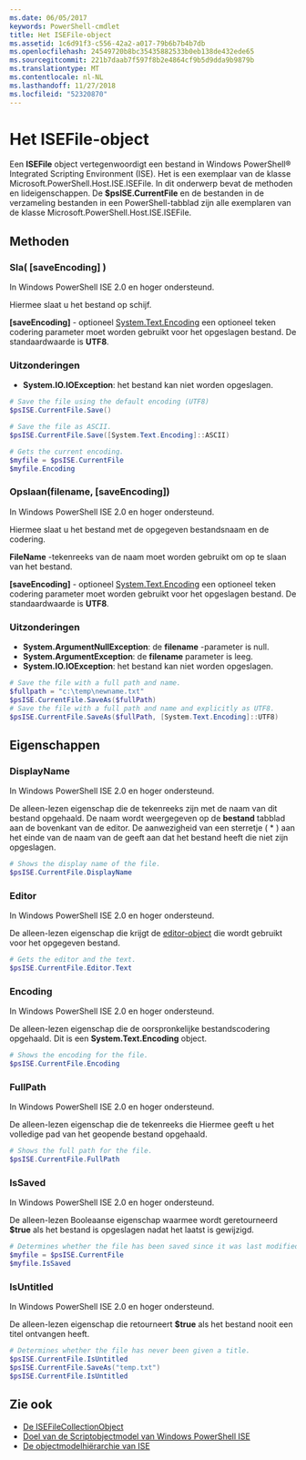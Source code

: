 ```yaml
---
ms.date: 06/05/2017
keywords: PowerShell-cmdlet
title: Het ISEFile-object
ms.assetid: 1c6d91f3-c556-42a2-a017-79b6b7b4b7db
ms.openlocfilehash: 24549720b8bc35435882533b0eb138de432ede65
ms.sourcegitcommit: 221b7daab7f597f8b2e4864cf9b5d9dda9b9879b
ms.translationtype: MT
ms.contentlocale: nl-NL
ms.lasthandoff: 11/27/2018
ms.locfileid: "52320870"
---
```

# <a name="the-isefile-object"></a>Het ISEFile-object

Een **ISEFile** object vertegenwoordigt een bestand in Windows PowerShell® Integrated Scripting Environment (ISE). Het is een exemplaar van de klasse Microsoft.PowerShell.Host.ISE.ISEFile. In dit onderwerp bevat de methoden en lideigenschappen. De **$psISE.CurrentFile** en de bestanden in de verzameling bestanden in een PowerShell-tabblad zijn alle exemplaren van de klasse Microsoft.PowerShell.Host.ISE.ISEFile.

## <a name="methods"></a>Methoden

### <a name="save-saveencoding-"></a>Sla\( \[saveEncoding\] \)

In Windows PowerShell ISE 2.0 en hoger ondersteund.

Hiermee slaat u het bestand op schijf.

**\[saveEncoding\]**  - optioneel [System.Text.Encoding](https://msdn.microsoft.com/library/system.text.encoding.aspx) een optioneel teken codering parameter moet worden gebruikt voor het opgeslagen bestand. De standaardwaarde is **UTF8**.

### <a name="exceptions"></a>Uitzonderingen

- **System.IO.IOException**: het bestand kan niet worden opgeslagen.

```powershell
# Save the file using the default encoding (UTF8)
$psISE.CurrentFile.Save()

# Save the file as ASCII.
$psISE.CurrentFile.Save([System.Text.Encoding]::ASCII)

# Gets the current encoding.
$myfile = $psISE.CurrentFile
$myfile.Encoding
```

### <a name="saveasfilename-saveencoding"></a>Opslaan\(filename, \[saveEncoding\]\)

In Windows PowerShell ISE 2.0 en hoger ondersteund.

Hiermee slaat u het bestand met de opgegeven bestandsnaam en de codering.

**FileName** -tekenreeks van de naam moet worden gebruikt om op te slaan van het bestand.

**\[saveEncoding\]**  - optioneel [System.Text.Encoding](https://msdn.microsoft.com/library/system.text.encoding.aspx) een optioneel teken codering parameter moet worden gebruikt voor het opgeslagen bestand. De standaardwaarde is **UTF8**.

### <a name="exceptions"></a>Uitzonderingen

- **System.ArgumentNullException**: de **filename** -parameter is null.
- **System.ArgumentException**: de **filename** parameter is leeg.
- **System.IO.IOException**: het bestand kan niet worden opgeslagen.

```powershell
# Save the file with a full path and name.
$fullpath = "c:\temp\newname.txt"
$psISE.CurrentFile.SaveAs($fullPath)
# Save the file with a full path and name and explicitly as UTF8.
$psISE.CurrentFile.SaveAs($fullPath, [System.Text.Encoding]::UTF8)
```

## <a name="properties"></a>Eigenschappen

### <a name="displayname"></a>DisplayName

In Windows PowerShell ISE 2.0 en hoger ondersteund.

De alleen-lezen eigenschap die de tekenreeks zijn met de naam van dit bestand opgehaald. De naam wordt weergegeven op de **bestand** tabblad aan de bovenkant van de editor. De aanwezigheid van een sterretje \( \* \) aan het einde van de naam van de geeft aan dat het bestand heeft die niet zijn opgeslagen.

```powershell
# Shows the display name of the file.
$psISE.CurrentFile.DisplayName
```

### <a name="editor"></a>Editor

In Windows PowerShell ISE 2.0 en hoger ondersteund.

De alleen-lezen eigenschap die krijgt de [editor-object](The-ISEEditor-Object.md) die wordt gebruikt voor het opgegeven bestand.

```powershell
# Gets the editor and the text.
$psISE.CurrentFile.Editor.Text
```

### <a name="encoding"></a>Encoding

In Windows PowerShell ISE 2.0 en hoger ondersteund.

De alleen-lezen eigenschap die de oorspronkelijke bestandscodering opgehaald. Dit is een **System.Text.Encoding** object.

```powershell
# Shows the encoding for the file.
$psISE.CurrentFile.Encoding
```

### <a name="fullpath"></a>FullPath

In Windows PowerShell ISE 2.0 en hoger ondersteund.

De alleen-lezen eigenschap die de tekenreeks die Hiermee geeft u het volledige pad van het geopende bestand opgehaald.

```powershell
# Shows the full path for the file.
$psISE.CurrentFile.FullPath
```

### <a name="issaved"></a>IsSaved

In Windows PowerShell ISE 2.0 en hoger ondersteund.

De alleen-lezen Booleaanse eigenschap waarmee wordt geretourneerd **$true** als het bestand is opgeslagen nadat het laatst is gewijzigd.

```powershell
# Determines whether the file has been saved since it was last modified.
$myfile = $psISE.CurrentFile
$myfile.IsSaved
```

### <a name="isuntitled"></a>IsUntitled

In Windows PowerShell ISE 2.0 en hoger ondersteund.

De alleen-lezen eigenschap die retourneert **$true** als het bestand nooit een titel ontvangen heeft.

```powershell
# Determines whether the file has never been given a title.
$psISE.CurrentFile.IsUntitled
$psISE.CurrentFile.SaveAs("temp.txt")
$psISE.CurrentFile.IsUntitled
```

## <a name="see-also"></a>Zie ook

- [De ISEFileCollectionObject](The-ISEFileCollection-Object.md)
- [Doel van de Scriptobjectmodel van Windows PowerShell ISE](Purpose-of-the-Windows-PowerShell-ISE-Scripting-Object-Model.md)
- [De objectmodelhiërarchie van ISE](The-ISE-Object-Model-Hierarchy.md)